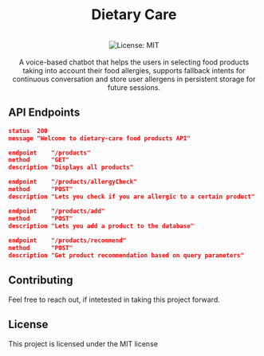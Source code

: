 <div align="center">
<h1 align="center">Dietary Care</h1>
<br />
<img alt="License: MIT" src="https://img.shields.io/badge/License-MIT-blue.svg" /><br>
<br>
A voice-based chatbot that helps the users in selecting food products taking into account their food allergies, supports fallback intents for continuous conversation and store user allergens in persistent storage for future sessions.
</div>

## API Endpoints
```json
status	200
message	"Welcome to dietary-care food products API"

endpoint	"/products"
method	    "GET"
description	"Displays all products"

endpoint	"/products/allergyCheck"
method	    "POST"  
description	"Lets you check if you are allergic to a certain product"

endpoint	"/products/add"
method	    "POST"
description	"Lets you add a product to the database"
	
endpoint	"/products/recommend"
method	    "POST"
description	"Get product recommendation based on query parameters"
```

## Contributing
Feel free to reach out, if intetested in taking this project forward.

## License
This project is licensed under the MIT license